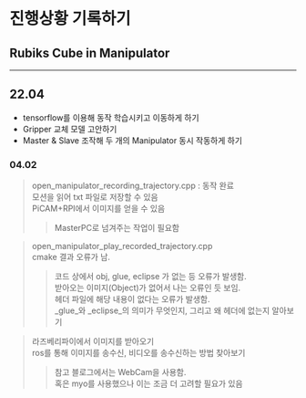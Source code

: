 # 진행상황 기록하기
## Rubiks Cube in Manipulator
---
## 22.04
- tensorflow를 이용해 동작 학습시키고 이동하게 하기
- Gripper 교체 모델 고안하기
- Master & Slave 조작해 두 개의 Manipulator 동시 작동하게 하기

### 04.02
> open_manipulator_recording_trajectory.cpp : 동작 완료  
> 모션을 읽어 txt 파일로 저장할 수 있음  
> PiCAM+RPI에서 이미지를 얻을 수 있음  
>> MasterPC로 넘겨주는 작업이 필요함

> open_manipulator_play_recorded_trajectory.cpp  
> cmake 결과 오류가 남.
>> 코드 상에서 obj, glue, eclipse 가 없는 등 오류가 발생함.  
>> 받아오는 이미지(Object)가 없어서 나는 오류인 듯 보임.  
>> 헤더 파일에 해당 내용이 없다는 오류가 발생함.  
>> _glue_와 _eclipse_의 의미가 무엇인지, 그리고 왜 헤더에 없는지 알아보기

> 라즈베리파이에서 이미지를 받아오기  
> ros를 통해 이미지를 송수신, 비디오를 송수신하는 방법 찾아보기
>> 참고 블로그에서는 WebCam을 사용함.  
>> 혹은 myo를 사용했으나 이는 조금 더 고려할 필요가 있음